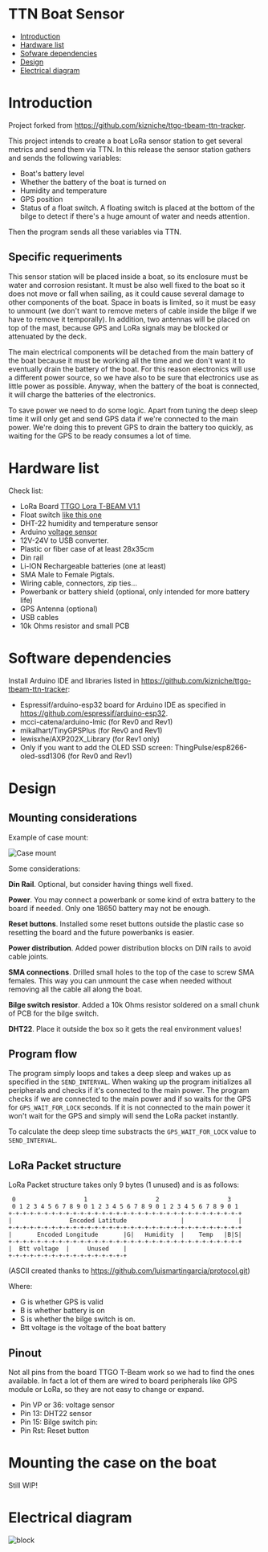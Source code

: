 # TTN Boat Sensor

- [Introduction](#introduction)
- [Hardware list](#hardware-list)
- [Sofware dependencies](#software-dependencies)
- [Design](#design)
- [Electrical diagram](#electrical-diagram)


# Introduction

Project forked from https://github.com/kizniche/ttgo-tbeam-ttn-tracker.

This project intends to create a boat LoRa sensor station to get several metrics and send them via TTN. In this release the sensor station gathers and sends the following variables:

* Boat's battery level
* Whether the battery of the boat is turned on
* Humidity and temperature
* GPS position
* Status of a float switch. A floating switch is placed at the bottom of the bilge to detect if there's a huge amount of water and needs attention.

Then the program sends all these variables via TTN.

## Specific requeriments

This sensor station will be placed inside a boat, so its enclosure must be water and corrosion resistant. It must be also well fixed to the boat so it does not move or fall when sailing, as it could cause several damage to other components of the boat. Space in boats is limited, so it must be easy to unmount (we don't want to remove meters of cable inside the bilge if we have to remove it temporally). In addition, two antennas will be placed on top of the mast, because GPS and LoRa signals may be blocked or attenuated by the deck.

The main electrical components will be detached from the main battery of the boat because it must be working all the time and we don't want it to eventually drain the battery of the boat. For this reason electronics will use a different power source, so we have also to be sure that electronics use as little power as possible. Anyway, when the battery of the boat is connected, it will charge the batteries of the electronics.

To save power we need to do some logic. Apart from tuning the deep sleep time it will only get and send GPS data if we're connected to the main power. We're doing this to prevent GPS to drain the battery too quickly, as waiting for the GPS to be ready consumes a lot of time.

# Hardware list

Check list:

- LoRa Board [TTGO Lora T-BEAM V1.1](https://www.aliexpress.com/item/32875743018.html)
- Float switch [like this one](https://www.aliexpress.com/item/33004754249.html)
- DHT-22 humidity and temperature sensor
- Arduino [voltage sensor](https://www.aliexpress.com/item/1005002235375607.html)
- 12V-24V to USB converter.
- Plastic or fiber case of at least 28x35cm
- Din rail
- Li-ION Rechargeable batteries (one at least)
- SMA Male to Female Pigtals.
- Wiring cable, connectors, zip ties...
- Powerbank or battery shield (optional, only intended for more battery life) 
- GPS Antenna (optional)
- USB cables
- 10k Ohms resistor and small PCB

# Software dependencies

Install Arduino IDE and libraries listed in https://github.com/kizniche/ttgo-tbeam-ttn-tracker:

- Espressif/arduino-esp32 board for Arduino IDE as specified in https://github.com/espressif/arduino-esp32.
- mcci-catena/arduino-lmic (for Rev0 and Rev1)
- mikalhart/TinyGPSPlus (for Rev0 and Rev1)
- lewisxhe/AXP202X_Library (for Rev1 only)
- Only if you want to add the OLED SSD screen: ThingPulse/esp8266-oled-ssd1306 (for Rev0 and Rev1)

# Design

## Mounting considerations

Example of case mount:

![Case mount](img/fullcase.jpg)

Some considerations:

**Din Rail**. Optional, but consider having things well fixed.

**Power**. You may connect a powerbank or some kind of extra battery to the board if needed. Only one 18650 battery may not be enough.

**Reset buttons**. Installed some reset buttons outside the plastic case so resetting the board and the future powerbanks is easier.

**Power distribution**. Added power distribution blocks on DIN rails to avoid cable joints.

**SMA connections**. Drilled small holes to the top of the case to screw SMA females. This way you can unmount the case when needed without removing all the cable all along the boat.

**Bilge switch resistor**. Added a 10k Ohms resistor soldered on a small chunk of PCB for the bilge switch.

**DHT22**. Place it outside the box so it gets the real environment values!

## Program flow
The program simply loops and takes a deep sleep and wakes up as specified in the `SEND_INTERVAL`. When waking up the program initializes all peripherals and checks if it's connected to the main power. The program checks if we are connected to the main power and if so waits for the GPS for `GPS_WAIT_FOR_LOCK` seconds. If it is not connected to the main power it won't wait for the GPS and simply will send the LoRa packet instantly.

To calculate the deep sleep time substracts the `GPS_WAIT_FOR_LOCK` value to `SEND_INTERVAL`.

## LoRa Packet structure

LoRa Packet structure takes only 9 bytes (1 unused) and is as follows:

```
 0                   1                   2                   3  
 0 1 2 3 4 5 6 7 8 9 0 1 2 3 4 5 6 7 8 9 0 1 2 3 4 5 6 7 8 9 0 1
+-+-+-+-+-+-+-+-+-+-+-+-+-+-+-+-+-+-+-+-+-+-+-+-+-+-+-+-+-+-+-+-+
|                Encoded Latitude               |               |
+-+-+-+-+-+-+-+-+-+-+-+-+-+-+-+-+-+-+-+-+-+-+-+-+-+-+-+-+-+-+-+-+
|       Encoded Longitude       |G|   Humidity  |    Temp   |B|S|
+-+-+-+-+-+-+-+-+-+-+-+-+-+-+-+-+-+-+-+-+-+-+-+-+-+-+-+-+-+-+-+-+
|  Btt voltage  |     Unused    |
+-+-+-+-+-+-+-+-+-+-+-+-+-+-+-+-+
```

(ASCII created thanks to https://github.com/luismartingarcia/protocol.git)

Where: 
- G is whether GPS is valid
- B is whether battery is on
- S is whether the bilge switch is on.
- Btt voltage is the voltage of the boat battery

## Pinout

Not all pins from the board TTGO T-Beam work so we had to find the ones available. In fact a lot of them are wired to board peripherals like GPS module or LoRa, so they are not easy to change or expand.

- Pin VP or 36: voltage sensor
- Pin 13: DHT22 sensor
- Pin 15: Bilge switch pin: 
- Pin Rst: Reset button

# Mounting the case on the boat

Still WIP!

# Electrical diagram
![block](img/block_diagram.jpg)

